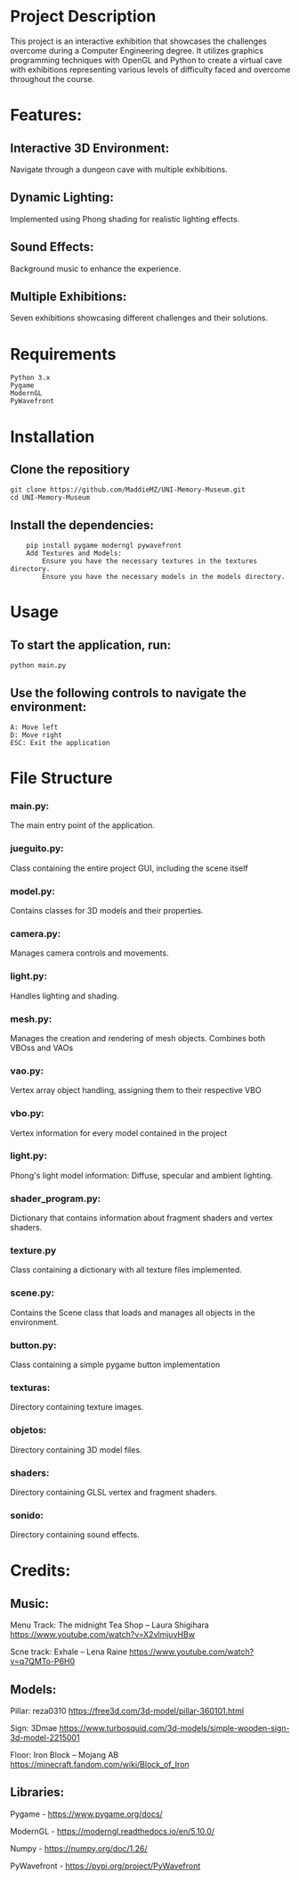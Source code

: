 # Project Description

This project is an interactive exhibition that showcases the challenges overcome during a Computer Engineering degree. It utilizes graphics programming techniques with OpenGL and Python to create a virtual cave with exhibitions representing various levels of difficulty faced and overcome throughout the course.

# Features:

  ## Interactive 3D Environment: 
  Navigate through a dungeon cave with multiple exhibitions.
  
  ## Dynamic Lighting: 
  Implemented using Phong shading for realistic lighting effects.
  
  ## Sound Effects: 
  Background music to enhance the experience.
    
  ## Multiple Exhibitions: 
  Seven exhibitions showcasing different challenges and their solutions.

# Requirements

    Python 3.x
    Pygame
    ModernGL
    PyWavefront

# Installation
## Clone the repositiory
```
git clone https://github.com/MaddieMZ/UNI-Memory-Museum.git
cd UNI-Memory-Museum
```
## Install the dependencies:

```
    pip install pygame moderngl pywavefront
    Add Textures and Models:
        Ensure you have the necessary textures in the textures directory.
        Ensure you have the necessary models in the models directory.
```
# Usage

## To start the application, run:
```
python main.py
```
## Use the following controls to navigate the environment:

    A: Move left
    D: Move right
    ESC: Exit the application

# File Structure

  ### main.py: 
  The main entry point of the application.
  
  ### jueguito.py: 
  Class containing the entire project GUI, including the scene itself
  
  ### model.py: 
  Contains classes for 3D models and their properties.
  
  ### camera.py: 
  Manages camera controls and movements.
  
  ### light.py: 
  Handles lighting and shading.
  
  ### mesh.py: 
  Manages the creation and rendering of mesh objects. Combines both VBOss and VAOs

  ### vao.py:
  Vertex array object handling, assigning them to their respective VBO

  ### vbo.py:
  Vertex information for every model contained in the project

  ### light.py:
  Phong's light model information: Diffuse, specular and ambient lighting.

  ### shader_program.py:
  Dictionary that contains information about fragment shaders and vertex shaders.

  ### texture.py
  Class containing a dictionary with all texture files implemented.
  
  ### scene.py: 
  Contains the Scene class that loads and manages all objects in the environment.

  ### button.py:
  Class containing a simple pygame button implementation
  
  ### texturas: 
  Directory containing texture images.
  
  ### objetos: 
  Directory containing 3D model files.

  ### shaders:
  Directory containing GLSL vertex and fragment shaders.
  
  ### sonido:
  Directory containing sound effects.
  
  # Credits:

  ## Music:

Menu Track: The midnight Tea Shop – Laura Shigihara
https://www.youtube.com/watch?v=X2vlmjuyHBw

Scne track: Exhale – Lena Raine
https://www.youtube.com/watch?v=q7QMTo-P6H0

## Models:

Pillar: reza0310
https://free3d.com/3d-model/pillar-360101.html

Sign: 3Dmae
https://www.turbosquid.com/3d-models/simple-wooden-sign-3d-model-2215001

Floor: Iron Block – Mojang AB
https://minecraft.fandom.com/wiki/Block_of_Iron

## Libraries:

Pygame - https://www.pygame.org/docs/

ModernGL - https://moderngl.readthedocs.io/en/5.10.0/

Numpy - https://numpy.org/doc/1.26/

PyWavefront - https://pypi.org/project/PyWavefront
